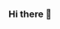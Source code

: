 ### Hi there 👋

<!--
**utsavajay/utsavajay** is a ✨ _special_ ✨ repository because its `README.md` (this file) appears on your GitHub profile.

- 🔭 I’m currently a student inthe Carlson MSBA prgram, graduationg in May 2023 
- 🌱 I’m currently learning all things analytics
- 👯 I’m looking to collaborate on ...
- 🤔 I’m looking for help with job search prep
- 💬 Ask me about:
- 📫 How to reach me: https://www.linkedin.com/in/utsav-ajay/
- 😄 Pronouns: He/Him
- ⚡ Fun fact: ...
-->
